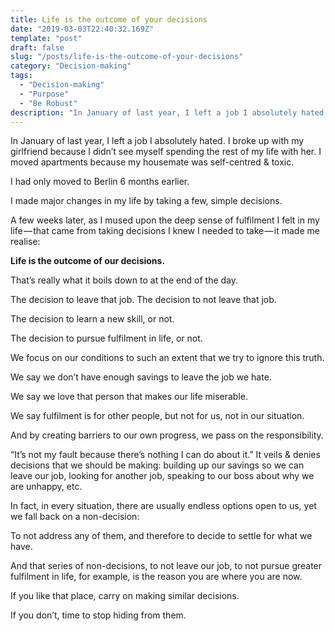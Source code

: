```yaml
---
title: Life is the outcome of your decisions
date: "2019-03-03T22:40:32.169Z"
template: "post"
draft: false
slug: "/posts/life-is-the-outcome-of-your-decisions"
category: "Decision-making"
tags:
  - "Decision-making"
  - "Purpose"
  - "Be Robust"
description: "In January of last year, I left a job I absolutely hated. I broke up with my girlfriend because I didn’t see myself spending the rest of my life with her. I moved apartments because my housemate was self-centred & toxic."
---
```


In January of last year, I left a job I absolutely hated. I broke up with my girlfriend because I didn’t see myself spending the rest of my life with her. I moved apartments because my housemate was self-centred & toxic.

I had only moved to Berlin 6 months earlier.

I made major changes in my life by taking a few, simple decisions.

A few weeks later, as I mused upon the deep sense of fulfilment I felt in my life — that came from taking decisions I knew I needed to take — it made me realise:

**Life is the outcome of our decisions.**


That’s really what it boils down to at the end of the day.

The decision to leave that job. The decision to not leave that job.

The decision to learn a new skill, or not.

The decision to pursue fulfilment in life, or not.

We focus on our conditions to such an extent that we try to ignore this truth.

We say we don’t have enough savings to leave the job we hate.

We say we love that person that makes our life miserable.

We say fulfilment is for other people, but not for us, not in our situation.

And by creating barriers to our own progress, we pass on the responsibility.

“It’s not my fault because there’s nothing I can do about it.”
It veils & denies decisions that we should be making: building up our savings so we can leave our job, looking for another job, speaking to our boss about why we are unhappy, etc.

In fact, in every situation, there are usually endless options open to us, yet we fall back on a non-decision:

To not address any of them, and therefore to decide to settle for what we have.

And that series of non-decisions, to not leave our job, to not pursue greater fulfilment in life, for example, is the reason you are where you are now.

If you like that place, carry on making similar decisions.

If you don’t, time to stop hiding from them.
